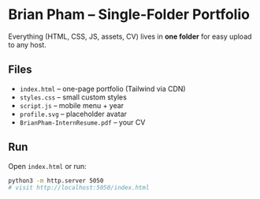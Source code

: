 # Brian Pham – Single-Folder Portfolio

Everything (HTML, CSS, JS, assets, CV) lives in **one folder** for easy upload to any host.

## Files
- `index.html` – one-page portfolio (Tailwind via CDN)
- `styles.css` – small custom styles
- `script.js` – mobile menu + year
- `profile.svg` – placeholder avatar
- `BrianPham-InternResume.pdf` – your CV

## Run
Open `index.html` or run:
```bash
python3 -m http.server 5050
# visit http://localhost:5050/index.html
```
